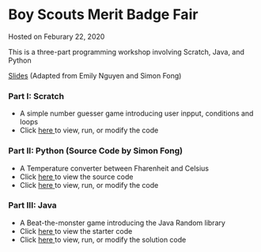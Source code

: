<h1>Boy Scouts Merit Badge Fair</h1>
<p>Hosted on Feburary 22, 2020</p>
<p>This is a three-part programming workshop involving Scratch, Java, and Python</p>
<p><a href="https://tinyurl.com/IEEEBSA2020-slides">Slides</a> (Adapted from Emily Nguyen and Simon Fong)</p>

<h3>Part I: Scratch </h3>
<ul>
    <li>
        A simple number guesser game introducing user inpput, conditions and loops
    </li>
    <li>
        Click <a href="https://scratch.mit.edu/projects/370191212/">
        here </a> to view, run, or modify the code
    </li>
</ul>

<h3>Part II: Python (Source Code by Simon Fong)</h3>
<ul>
    <li>
        A Temperature converter between Fharenheit and Celsius
    </li>
    <li>
        Click
        <a href="https://repl.it/@SimonFong/IEEE-UCSD-STEM-Temperature-Converter-Python-TODO"> here </a> to view the source code
    </li>
    <li>
        Click
        <a href="https://repl.it/@SimonFong/IEEE-UCSD-STEM-Temperature-Converter-Python-DONE"> here </a> to view, run, or modify the code
    </li>
</ul>

<h3>Part III: Java</h3>
<ul>
    <li>
        A Beat-the-monster game introducing the Java Random library
    </li>
    <li>
        Click
        <a href="https://repl.it/@YiyueMaggieMao/IEEEBSA2020-Java#Main.java"> here </a> to view the starter code
    </li>
    <li>
        Click
        <a href="https://repl.it/@YiyueMaggieMao/IEEEBSA2020-Java-Solution#Main.java"> here </a> to view, run, or modify the solution code
    </li>
</ul>

<h3></h3>